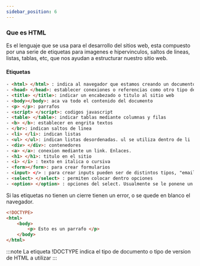 ```yaml
---
sidebar_position: 6
---
```


### Que es HTML
Es el lenguaje que se usa para el desarrollo del sitios web, esta compuesto por una serie de etiquetas para imagenes e hipervinculos, saltos de lineas, listas, tablas, etc, que nos ayudan a estructurar nuestro sitio web.

#### Etiquetas
```HTML
- <html> </html> : indica al navegador que estamos creando un documento HTML
- <head> </head>: establecer conexiones o referencias como otro tipo de documento, como el estilo css para el sitio web, como los scripts de javascript.
- <title> </title>: indicar un encabezado o titulo al sitio web
- <body></body>: aca va todo el contenido del documento
- <p> </p>: parrafos
- <script> </script>: codigos javascript
- <table> </table>: indicar tablas mediante columnas y filas
- <b> </b>: establecer en engrita textos
- </br>: indican saltos de linea
- <li> </li>: indican listas
- <ul> </ul>: indican listas desordenadas. ul se utiliza dentro de li
- <div> </div>: contenedores
- <a> </a>: conexion mediante un link. Enlaces.
- <h1> </h1>: titulo en el sitio
- <i> </i> : texto en italica o cursiva
- <form></form>: para crear formularios
- <input> </> : para crear inputs pueden ser de distintos tipos, "email", "submit"
- <select> </select> : permiten colocar dentro opciones 
- <option> </option> : opciones del select. Usualmente se le ponene un value para que luego se guarden en una db. 

```
Si las etiquetas no tienen un cierre tienen un error, o se quede en blanco el navegador. 

```html title="Ejemplo estructura html"
<!DOCTYPE>
<html>
    <body>
        <p> Esto es un parrafo </p>
    </body>
</html>
```
:::note
La etiqueta !DOCTYPE indica el tipo de documento o tipo de version de HTML  a utilizar
:::
